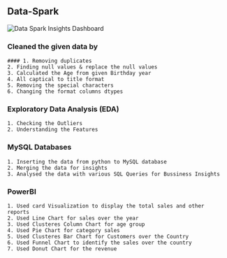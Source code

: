 Data-Spark
--
![Data Spark Insights Dashboard](https://github.com/user-attachments/assets/1c1e17a9-7010-4f14-8a65-08b65bd4f688)

### Cleaned the given data by
    #### 1. Removing duplicates
    2. Finding null values & replace the null values
    3. Calculated the Age from given Birthday year
    4. All captical to title format
    5. Removing the special characters
    6. Changing the format columns dtypes
       
### Exploratory Data Analysis (EDA)
    1. Checking the Outliers
    2. Understanding the Features
       
### MySQL Databases
    1. Inserting the data from python to MySQL database
    2. Merging the data for insights
    3. Analysed the data with various SQL Queries for Bussiness Insights

### PowerBI
    1. Used card Visualization to display the total sales and other reports
    2. Used Line Chart for sales over the year
    3. Used Clusteres Column Chart for age group
    4. Used Pie Chart for category sales
    5. Used Clusteres Bar Chart for Customers over the Country
    6. Used Funnel Chart to identify the sales over the country
    7. Used Donut Chart for the revenue
